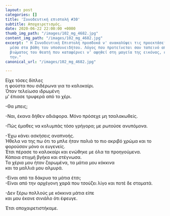 ```yaml
---
layout: post
categories: []
title: 'Συνοδευτική επιστολή #30'
subtitle: Αποχαιρετισμός.
date: 2020-06-22 22:00:00 +0000
thumb_img_path: "/images/102_mg_4682.jpg"
content_img_path: "/images/102_mg_4682.jpg"
excerpt: " Η Συνοδευτική Επιστολή προσδοκά ν' ανακαλύψει τις προεκτάσεις της εικόνας
  μέσα στα βάθη του υποσυνειδήτου. Λόγος που προτείνεται σαν ταπεινό απαύγασμα του
  βιώματος του θεατή που καταφέρνει ν’ αφηθεί στη μαγεία της εικόνας, επαναδημιουργώντας
  την."
canonical_url: "/images/102_mg_4682.jpg"

---
```

Είχε τόσες δίπλες  
η φούστα που σιδέρωνα για το καλοκαίρι.  
Όταν τελείωσα ιδρωμένη  
μ' έπιασε τρυφερά από το χέρι.

\-Θα μπεις;

\-Ναι, έκανα δήθεν αδιάφορα. Μόνο πρόσεχε μη τσαλακωθείς.

\-Πώς έμαθες να κολυμπάς τόσο γρήγορα; με ρωτούσε ανυπόμονα.

\-Έχω κάνει ασκήσεις αναπνοής.  
Ήθελα να της πω ότι το μπλε ήταν παλιά το πιο ακριβό χρώμα και το φορούσαν μόνο οι ευγενείς.  
Έτσι πέρασε το καλοκαίρι και ενώθηκε με όλα τα προηγούμενα.  
Κάποια στιγμή βγήκα και στέγνωσα.  
Τα χέρια μου ήταν ζαρωμένα, τα μάτια μου κόκκινα  
και τα μαλλιά μου αλμυρά.

\-Είναι από τα δάκρυα τα μάτια έτσι;  
\-Είναι από την αρχέγονη χαρά που τσούζει λίγο και ποτέ δε σταματά.

\-Δεν ξέρω πολλούς με κόκκινα μάτια είπε  
και μου έκανε σινιάλο ότι έφευγε.

Έτσι αποχαιρετιστήκαμε.